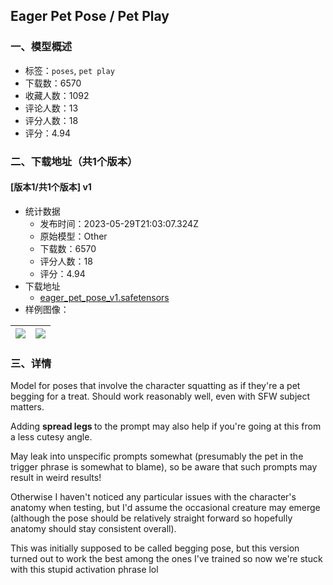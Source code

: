 ## Eager Pet Pose / Pet Play
### 一、模型概述

- 标签：`poses`, `pet play`
- 下载数：6570
- 收藏人数：1092
- 评论人数：13
- 评分人数：18
- 评分：4.94

### 二、下载地址（共1个版本）

#### [版本1/共1个版本] v1

- 统计数据
  - 发布时间：2023-05-29T21:03:07.324Z
  - 原始模型：Other
  - 下载数：6570
  - 评分人数：18
  - 评分：4.94
- 下载地址
  - [eager_pet_pose_v1.safetensors](https://civitai.com/api/download/models/84550)
- 样例图像：

| <img src="https://image.civitai.com/xG1nkqKTMzGDvpLrqFT7WA/d268f6ef-dd01-457a-b4bb-1671dfc5c1f6/width=450/955338.jpeg" /> | <img src="https://image.civitai.com/xG1nkqKTMzGDvpLrqFT7WA/8486ed5f-df17-41dc-a9fb-917771758871/width=450/955336.jpeg" /> |
| ---- | ---- |


### 三、详情
<p>Model for poses that involve the character squatting as if they're a pet begging for a treat. Should work reasonably well, even with SFW subject matters.</p><p>Adding <strong>spread legs </strong>to the prompt may also help if you're going at this from a less cutesy angle.</p><p>May leak into unspecific prompts somewhat (presumably the pet in the trigger phrase is somewhat to blame), so be aware that such prompts may result in weird results!</p><p>Otherwise I haven't noticed any particular issues with the character's anatomy when testing, but I'd assume the occasional creature may emerge (although the pose should be relatively straight forward so hopefully anatomy should stay consistent overall).</p><p>This was initially supposed to be called begging pose, but this version turned out to work the best among the ones I've trained so now we're stuck with this stupid activation phrase lol</p>